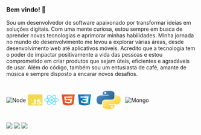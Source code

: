 ### Bem vindo! 👋
Sou um desenvolvedor de software apaixonado por transformar ideias em soluções digitais. Com uma mente curiosa, estou sempre em busca de aprender novas tecnologias e aprimorar minhas habilidades. Minha jornada no mundo do desenvolvimento me levou a explorar várias áreas, desde desenvolvimento web até aplicativos móveis. Acredito que a tecnologia tem o poder de impactar positivamente a vida das pessoas e estou comprometido em criar produtos que sejam úteis, eficientes e agradáveis de usar. Além do código, também sou um entusiasta de café, amante de música e sempre disposto a encarar novos desafios.

<div style="display: inline_block"><br>
  <img align="center" alt="Node" height="60" width="80" src="https://cdn.jsdelivr.net/gh/devicons/devicon/icons/nodejs/nodejs-original-wordmark.svg"">
  <img align="center" alt="Js" height="30" width="40" src="https://raw.githubusercontent.com/devicons/devicon/master/icons/javascript/javascript-plain.svg">
  <img align="center" alt="React" height="30" width="40" src="https://raw.githubusercontent.com/devicons/devicon/master/icons/react/react-original.svg">
  <img align="center" alt="HTML" height="30" width="40" src="https://raw.githubusercontent.com/devicons/devicon/master/icons/html5/html5-original.svg">
  <img align="center" alt="CSS" height="30" width="40" src="https://raw.githubusercontent.com/devicons/devicon/master/icons/css3/css3-original.svg">
  <img align="center" alt="Python" height="60" width="80" src="https://raw.githubusercontent.com/devicons/devicon/master/icons/python/python-original.svg">
  <img align="center" alt="Mongo" height="60" width="80" src="https://cdn.jsdelivr.net/gh/devicons/devicon/icons/mongodb/mongodb-original-wordmark.svg">
  
  
</div>
  
  ##
 
<div> 
  <!-- <a href="https://www.youtube.com/channel/UC_-uuuZbY0AAt9CViNzvc-Q" target="_blank"><img src="https://img.shields.io/badge/YouTube-FF0000?style=for-the-badge&logo=youtube&logoColor=white" target="_blank"></a> -->
  <a href="https://www.instagram.com/gabrielpatriciarabel/" target="_blank"><img src="https://img.shields.io/badge/-Instagram-%23E4405F?style=for-the-badge&logo=instagram&logoColor=white" target="_blank"></a>
 	<!-- <a href="https://www.twitch.tv/rafaballerinii" target="_blank"><img src="https://img.shields.io/badge/Twitch-9146FF?style=for-the-badge&logo=twitch&logoColor=white" target="_blank"></a> -->
 <!-- <a href="https://discord.gg/wagxzStdcR" target="_blank"><img src="https://img.shields.io/badge/Discord-7289DA?style=for-the-badge&logo=discord&logoColor=white" target="_blank"></a>  -->
   	<a href = "mailto:gabrielrabel@hotmail.com"><img src="https://img.shields.io/badge/-Gmail-%23333?style=for-the-badge&logo=gmail&logoColor=white" target="_blank"></a>
  <a href="https://www.linkedin.com/in/gabrielrabel/" target="_blank"><img src="https://img.shields.io/badge/-LinkedIn-%230077B5?style=for-the-badge&logo=linkedin&logoColor=white" target="_blank"></a> 
  
</div>

